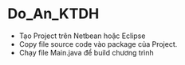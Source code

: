 # Do_An_KTDH

- Tạo Project trên Netbean hoặc Eclipse
- Copy file source code vào package của Project.
- Chạy file Main.java để build chương trình

 
